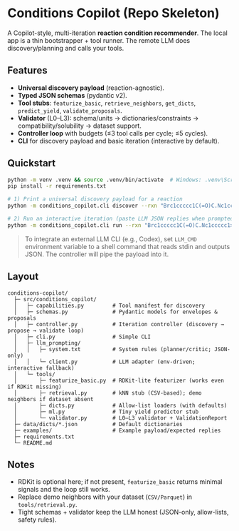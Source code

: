 # Conditions Copilot (Repo Skeleton)

A Copilot-style, multi-iteration **reaction condition recommender**. The local app is a thin
bootstrapper + tool runner. The remote LLM does discovery/planning and calls your tools.

## Features
- **Universal discovery payload** (reaction-agnostic).
- **Typed JSON schemas** (pydantic v2).
- **Tool stubs**: `featurize_basic`, `retrieve_neighbors`, `get_dicts`, `predict_yield`, `validate_proposals`.
- **Validator** (L0–L3): schema/units → dictionaries/constraints → compatibility/solubility → dataset support.
- **Controller loop** with budgets (≤3 tool calls per cycle; ≤5 cycles).
- **CLI** for discovery payload and basic iteration (interactive by default).

## Quickstart
```bash
python -m venv .venv && source .venv/bin/activate  # Windows: .venv\Scripts\activate
pip install -r requirements.txt

# 1) Print a universal discovery payload for a reaction
python -m conditions_copilot.cli discover --rxn "Brc1ccccc1C(=O)C.Nc1ccccc1>>CC(=O)c1ccccc1Nc1ccccc1"

# 2) Run an interactive iteration (paste LLM JSON replies when prompted)
python -m conditions_copilot.cli run --rxn "Brc1ccccc1C(=O)C.Nc1ccccc1>>CC(=O)c1ccccc1Nc1ccccc1"
```

> To integrate an external LLM CLI (e.g., Codex), set `LLM_CMD` environment variable to a shell command that reads stdin and outputs JSON. The controller will pipe the payload into it.

## Layout
```
conditions-copilot/
  ├─ src/conditions_copilot/
  │   ├─ capabilities.py         # Tool manifest for discovery
  │   ├─ schemas.py              # Pydantic models for envelopes & proposals
  │   ├─ controller.py           # Iteration controller (discovery → propose → validate loop)
  │   ├─ cli.py                  # Simple CLI
  │   ├─ llm_prompting/
  │   │   ├─ system.txt          # System rules (planner/critic; JSON-only)
  │   │   └─ client.py           # LLM adapter (env-driven; interactive fallback)
  │   └─ tools/
  │       ├─ featurize_basic.py  # RDKit-lite featurizer (works even if RDKit missing)
  │       ├─ retrieval.py        # kNN stub (CSV-based); demo neighbors if dataset absent
  │       ├─ dicts.py            # Allow-list loaders (with defaults)
  │       ├─ ml.py               # Tiny yield predictor stub
  │       └─ validator.py        # L0–L3 validator + ValidationReport
  ├─ data/dicts/*.json           # Default dictionaries
  ├─ examples/                   # Example payload/expected replies
  ├─ requirements.txt
  └─ README.md
```

## Notes
- RDKit is optional here; if not present, `featurize_basic` returns minimal signals and the loop still works.
- Replace demo neighbors with your dataset (`CSV/Parquet`) in `tools/retrieval.py`.
- Tight schemas + validator keep the LLM honest (JSON-only, allow-lists, safety rules).
